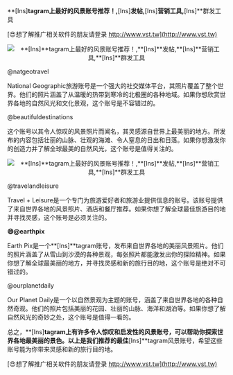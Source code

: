 **[Ins]**tagram上最好的风景账号推荐！,**[Ins]**发帖,**[Ins]**营销工具,**[Ins]**群发工具

[😍想了解推广相关软件的朋友请登录 http://www.vst.tw](http://www.vst.tw)

 <center><img src="https://vst.tw/MP4/tuiguang/png/2.png" alt="**[Ins]**tagram上最好的风景账号推荐！,**[Ins]**发帖,**[Ins]**营销工具,**[Ins]**群发工具"></center>

@natgeotravel

National Geographic旅游账号是一个强大的社交媒体平台，其照片覆盖了整个世界。他们的照片涵盖了从温暖的热带到寒冷的北极圈的各种地域。如果你想欣赏世界各地的自然风光和文化景观，这个账号是不容错过的。

@beautifuldestinations

这个账号以其令人惊叹的风景照片而闻名，其灵感源自世界上最美丽的地方。所发布的内容包括壮丽的山脉、壮观的海滩、令人窒息的日出和日落。如果你想激发你的创造力并了解全球最美的自然风光，这个账号是值得关注的。

 <center><img src="https://vst.tw/MP4/tuiguang/png/8.png" alt="**[Ins]**tagram上最好的风景账号推荐！,**[Ins]**发帖,**[Ins]**营销工具,**[Ins]**群发工具"></center>

@travelandleisure

Travel + Leisure是一个专门为旅游爱好者和旅游业提供信息的账号。该账号提供了来自世界各地的风景照片、酒店和餐厅推荐。如果你想了解全球最佳旅游目的地并寻找灵感，这个账号是必须关注的。

**😄@earthpix**

Earth Pix是一个**[Ins]**tagram账号，发布来自世界各地的美丽风景照片。他们的照片涵盖了从雪山到沙漠的各种景观，每张照片都能激发出你的探险精神。如果你想了解全球最美丽的地方，并寻找灵感和新的旅行目的地，这个账号是绝对不可错过的。

@ourplanetdaily

Our Planet Daily是一个以自然景观为主题的账号，涵盖了来自世界各地的各种自然奇观。他们的照片包括美丽的花园、壮丽的山脉、海洋和湖泊等。如果你想了解自然风光的奇妙之处，这个账号是值得一看的。

总之，**[Ins]**tagram上有许多令人惊叹和启发性的风景账号，可以帮助你探索世界各地最美丽的景色。以上是我们推荐的最佳**[Ins]**tagram风景账号，希望这些账号能为你带来灵感和新的旅行目的地。

[😍想了解推广相关软件的朋友请登录 http://www.vst.tw](http://www.vst.tw)



